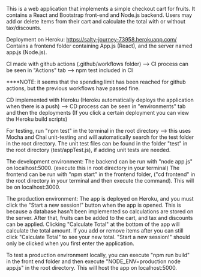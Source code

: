 This is a web application that implements a simple checkout cart for fruits. It contains a React and Bootstrap front-end and Node.js backend. Users may add or delete items from their cart and calculate the total with or without tax/discounts. 

Deployment on Heroku: https://salty-journey-73958.herokuapp.com/
Contains a frontend folder containing App.js (React), and the server named app.js (Node.js).

CI made with github actions (.github/workflows folder) --> CI process can be seen in "Actions" tab --> npm test included in CI

****NOTE: it seems that the spending limit has been reached for github actions, but the previous workflows have passed fine.

CD implemented with Heroku (Heroku automatically deploys the application when there is a push) --> CD process can be seen in "environments" tab and then the deployments (If you click a certain deployment you can view the Heroku build scripts)

For testing, run "npm test" in the terminal in the root directory --> this uses Mocha and Chai unit-testing and will automatically search for the test folder in the root directory.
The unit test files can be found in the folder "test" in the root directory (test/appTest.js), if adding unit tests are needed.

The development environment:
The backend can be run with "node app.js" on localhost:5000. (execute this in root directory in your terminal)
The frontend can be run with "npm start" in the frontend folder, ("cd frontend" in the root directory in your terminal and then execute the command). This will be on localhost:3000.

The production environment:
The app is deployed on Heroku, and you must click the "Start a new session!" button when the app is opened. This is because a database hasn't been implemented so calculations are stored on the server. After that, fruits can be added to the cart, and tax and discounts can be applied. Clicking "Calculate Total" at the bottom of the app will calculate the total amount. If you add or remove items after you can still click "Calculate Total" to see your new total. "Start a new session!" should only be clicked when you first enter the application.

To test a production environment locally, you can execute "npm run build" in the front end folder and then execute "NODE_ENV=production node app.js" in the root directory. This will host the app on localhost:5000.
